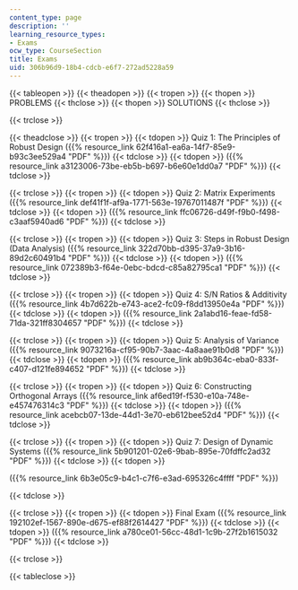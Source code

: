 ```yaml
---
content_type: page
description: ''
learning_resource_types:
- Exams
ocw_type: CourseSection
title: Exams
uid: 306b96d9-18b4-cdcb-e6f7-272ad5228a59
---
```


{{< tableopen >}}
{{< theadopen >}}
{{< tropen >}}
{{< thopen >}}
PROBLEMS
{{< thclose >}}
{{< thopen >}}
SOLUTIONS
{{< thclose >}}

{{< trclose >}}

{{< theadclose >}}
{{< tropen >}}
{{< tdopen >}}
Quiz 1: The Principles of Robust Design ({{% resource_link 62f416a1-ea6a-14f7-85e9-b93c3ee529a4 "PDF" %}})
{{< tdclose >}}
{{< tdopen >}}
({{% resource_link a3123006-73be-eb5b-b697-b6e60e1dd0a7 "PDF" %}})
{{< tdclose >}}

{{< trclose >}}
{{< tropen >}}
{{< tdopen >}}
Quiz 2: Matrix Experiments ({{% resource_link def41f1f-af9a-1771-563e-19767011487f "PDF" %}})
{{< tdclose >}}
{{< tdopen >}}
({{% resource_link ffc06726-d49f-f9b0-f498-c3aaf5940ad6 "PDF" %}})
{{< tdclose >}}

{{< trclose >}}
{{< tropen >}}
{{< tdopen >}}
Quiz 3: Steps in Robust Design (Data Analysis) ({{% resource_link 322d70bb-d395-37a9-3b16-89d2c60491b4 "PDF" %}})
{{< tdclose >}}
{{< tdopen >}}
({{% resource_link 072389b3-f64e-0ebc-bdcd-c85a82795ca1 "PDF" %}})
{{< tdclose >}}

{{< trclose >}}
{{< tropen >}}
{{< tdopen >}}
Quiz 4: S/N Ratios & Additivity ({{% resource_link 4b7d622b-e743-ace2-fc09-f8dd13950e4a "PDF" %}})
{{< tdclose >}}
{{< tdopen >}}
({{% resource_link 2a1abd16-feae-fd58-71da-321ff8304657 "PDF" %}})
{{< tdclose >}}

{{< trclose >}}
{{< tropen >}}
{{< tdopen >}}
Quiz 5: Analysis of Variance ({{% resource_link 9073216a-cf95-90b7-3aac-4a8aae91b0d8 "PDF" %}})
{{< tdclose >}}
{{< tdopen >}}
({{% resource_link ab9b364c-eba0-833f-c407-d121fe894652 "PDF" %}})
{{< tdclose >}}

{{< trclose >}}
{{< tropen >}}
{{< tdopen >}}
Quiz 6: Constructing Orthogonal Arrays ({{% resource_link af6ed19f-f530-e10a-748e-e457476314c3 "PDF" %}})
{{< tdclose >}}
{{< tdopen >}}
({{% resource_link acebcb07-13de-44d1-3e70-eb612bee52d4 "PDF" %}})
{{< tdclose >}}

{{< trclose >}}
{{< tropen >}}
{{< tdopen >}}
Quiz 7: Design of Dynamic Systems ({{% resource_link 5b901201-02e6-9bab-895e-70fdffc2ad32 "PDF" %}})
{{< tdclose >}}
{{< tdopen >}}


({{% resource_link 6b3e05c9-b4c1-c7f6-e3ad-695326c4ffff "PDF" %}})


{{< tdclose >}}

{{< trclose >}}
{{< tropen >}}
{{< tdopen >}}
Final Exam ({{% resource_link 192102ef-1567-890e-d675-ef88f2614427 "PDF" %}})
{{< tdclose >}}
{{< tdopen >}}
({{% resource_link a780ce01-56cc-48d1-1c9b-27f2b1615032 "PDF" %}})
{{< tdclose >}}

{{< trclose >}}

{{< tableclose >}}
